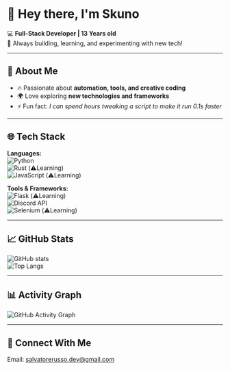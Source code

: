 # 👋 Hey there, I'm **Skuno**  

💻 **Full-Stack Developer | 13 Years old**  
🚀 Always building, learning, and experimenting with new tech!  

---

## 🌟 About Me  
- 🔥 Passionate about **automation, tools, and creative coding**  
- 🌍 Love exploring **new technologies and frameworks**  
- ⚡ Fun fact: *I can spend hours tweaking a script to make it run 0.1s faster*    

---

## 🌐 Tech Stack  

**Languages:**  
![Python](https://img.shields.io/badge/-Python-3776AB?logo=python&logoColor=white&style=flat)  
![Rust](https://img.shields.io/badge/-Rust-F7DF1E?logo=rust&logoColor=black&style=flat) (⚠️Learning)   
![JavaScript](https://img.shields.io/badge/-JavaScript-F7DF1E?logo=javascript&logoColor=black&style=flat) (⚠️Learning)   

**Tools & Frameworks:**  
![Flask](https://img.shields.io/badge/-Flask-000000?logo=flask&logoColor=white&style=flat) (⚠️Learning)  
![Discord API](https://img.shields.io/badge/-Discord%20API-5865F2?logo=discord&logoColor=white&style=flat)  
![Selenium](https://img.shields.io/badge/-Selenium-43B02A?logo=selenium&logoColor=white&style=flat) (⚠️Learning)  

---

## 📈 GitHub Stats  

![GitHub stats](https://github-readme-stats.vercel.app/api?username=skun0&show_icons=true&theme=radical)  
![Top Langs](https://github-readme-stats.vercel.app/api/top-langs/?username=skun0&layout=compact&theme=radical)  

---

## 📊 Activity Graph  

![GitHub Activity Graph](https://github-readme-activity-graph.vercel.app/graph?username=skun0&theme=react-dark)  

---

## 🔗 Connect With Me  
Email: salvatorerusso.dev@gmail.com
